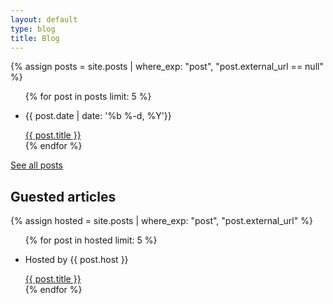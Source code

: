 ```yaml
---
layout: default
type: blog
title: Blog
---
```


{% assign posts = site.posts | where_exp: "post", "post.external_url == null" %}
<ul class="bloglist">
{% for post in posts limit: 5 %}
  <li>
    <p class="bloglist__info">
      <time class="bloglist__time" datetime="{{ post.date | date_to_xmlschema }}">
        {{ post.date | date: '%b %-d, %Y'}}
      </time>
    </p>
    <a class="bloglist__link" href="{{ post.url }}">{{ post.title }}</a>
  </li>
{% endfor %}
</ul>

<a class="blocked__link" href="/archive">See all posts</a>

## Guested articles

{% assign hosted = site.posts | where_exp: "post", "post.external_url" %}
<ul class="bloglist">
  {% for post in hosted limit: 5 %}
  <li>
    <p class="bloglist__info">
      Hosted by <span class="bloglist__host">{{ post.host }}</span>
    </p>
    <a class="bloglist__link" href="{{ post.external_url }}" target="_blank" rel="noopener noreferrer">
      {{ post.title }}
    </a>
  </li>
  {% endfor %}
</ul>
